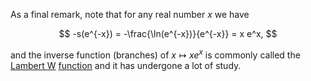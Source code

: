 As a final remark, note that for any real number $x$ we have

$$
-s(e^{-x}) = -\frac{\ln(e^{-x})}{e^{-x}} = x e^x,
$$

and the inverse function (branches) of $x \mapsto x e^x$
is commonly called the
[Lambert W](https://en.wikipedia.org/wiki/Lambert_W_function)
[function](https://mathworld.wolfram.com/LambertW-Function.html)
and it has undergone a lot of study.

